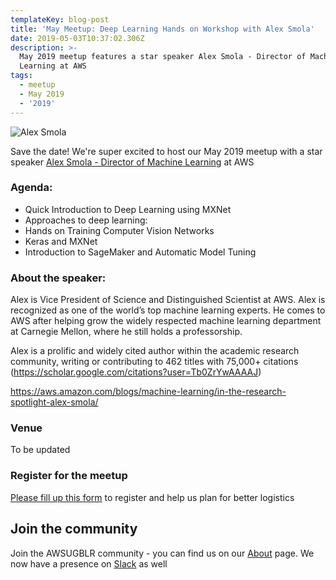 ```yaml
---
templateKey: blog-post
title: 'May Meetup: Deep Learning Hands on Workshop with Alex Smola'
date: 2019-05-03T10:37:02.306Z
description: >-
  May 2019 meetup features a star speaker Alex Smola - Director of Machine
  Learning at AWS 
tags:
  - meetup
  - May 2019
  - '2019'
---
```

![Alex Smola](/img/alex.jpg)

Save the date! We're super excited to host our May 2019 meetup with a star speaker [Alex Smola - Director of Machine Learning](https://alex.smola.org/) at AWS 

### Agenda:

* Quick Introduction to Deep Learning using MXNet
* Approaches to deep learning: 
* Hands on Training Computer Vision Networks
* Keras and MXNet
* Introduction to SageMaker and Automatic Model Tuning

### About the speaker:

Alex is Vice President of Science and Distinguished Scientist at AWS. Alex is recognized as one of the world’s top machine learning experts. He comes to AWS after helping grow the widely respected machine learning department at Carnegie Mellon, where he still holds a professorship. 

Alex is a prolific and widely cited author within the academic research community, writing or contributing to 462 titles with 75,000+ citations (https://scholar.google.com/citations?user=Tb0ZrYwAAAAJ)

https://aws.amazon.com/blogs/machine-learning/in-the-research-spotlight-alex-smola/

### Venue

To be updated

### Register for the meetup

[Please fill up this form](https://forms.gle/PX4h8QmAYYUj8naE9) to register and help us plan for better logistics 

## Join the community

Join the AWSUGBLR community - you can find us on our [About](https://www.awsugblr.in/about) page. We now have a presence on [Slack](http://go.awsugblr.in/slack) as well
